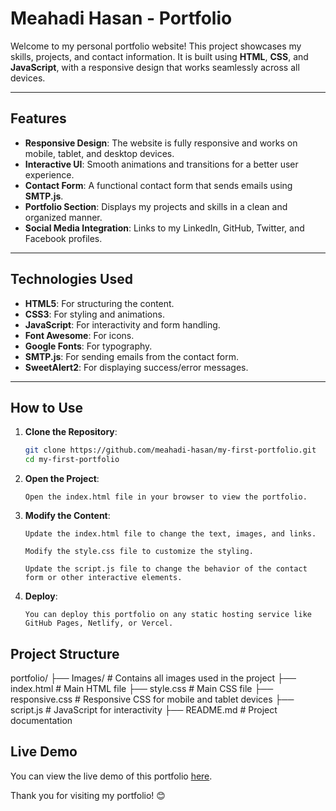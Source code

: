 # Meahadi Hasan - Portfolio

Welcome to my personal portfolio website! This project showcases my skills, projects, and contact information. It is built using **HTML**, **CSS**, and **JavaScript**, with a responsive design that works seamlessly across all devices.

---

## Features

- **Responsive Design**: The website is fully responsive and works on mobile, tablet, and desktop devices.
- **Interactive UI**: Smooth animations and transitions for a better user experience.
- **Contact Form**: A functional contact form that sends emails using **SMTP.js**.
- **Portfolio Section**: Displays my projects and skills in a clean and organized manner.
- **Social Media Integration**: Links to my LinkedIn, GitHub, Twitter, and Facebook profiles.

---

## Technologies Used

- **HTML5**: For structuring the content.
- **CSS3**: For styling and animations.
- **JavaScript**: For interactivity and form handling.
- **Font Awesome**: For icons.
- **Google Fonts**: For typography.
- **SMTP.js**: For sending emails from the contact form.
- **SweetAlert2**: For displaying success/error messages.

---

## How to Use

1. **Clone the Repository**:
   ```bash
   git clone https://github.com/meahadi-hasan/my-first-portfolio.git
   cd my-first-portfolio

2. **Open the Project**:

       Open the index.html file in your browser to view the portfolio.

3. **Modify the Content**:

       Update the index.html file to change the text, images, and links.

       Modify the style.css file to customize the styling.

       Update the script.js file to change the behavior of the contact form or other interactive elements.

4. **Deploy**:

       You can deploy this portfolio on any static hosting service like GitHub Pages, Netlify, or Vercel.

## Project Structure
portfolio/
├── Images/                  # Contains all images used in the project
├── index.html               # Main HTML file
├── style.css                # Main CSS file
├── responsive.css           # Responsive CSS for mobile and tablet devices
├── script.js                # JavaScript for interactivity
├── README.md                # Project documentation

## Live Demo
You can view the live demo of this portfolio [here](https://portfolio-meahadi.vercel.app).

Thank you for visiting my portfolio! 😊
